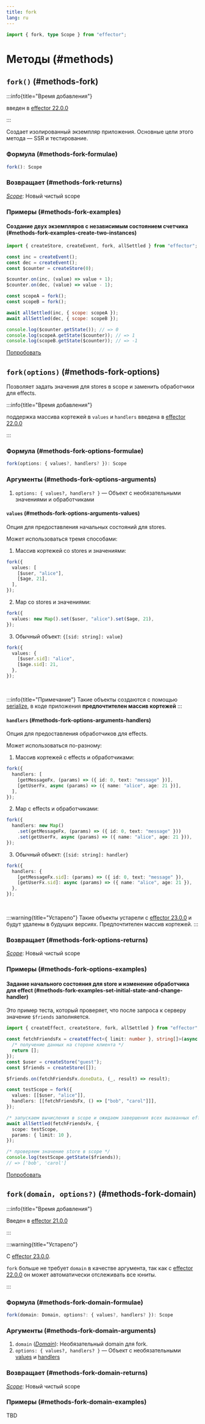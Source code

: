 ```yaml
---
title: fork
lang: ru
---
```


```ts
import { fork, type Scope } from "effector";
```

# Методы (#methods)

## `fork()` (#methods-fork)

:::info{title="Время добавления"}

введен в [effector 22.0.0](https://changelog.effector.dev/#effector-22-0-0)

:::

Создает изолированный экземпляр приложения.
Основные цели этого метода — SSR и тестирование.

### Формула (#methods-fork-formulae)

```ts
fork(): Scope
```

### Возвращает (#methods-fork-returns)

[_Scope_](/en/api/effector/Scope): Новый чистый scope

### Примеры (#methods-fork-examples)

#### Создание двух экземпляров с независимым состоянием счетчика (#methods-fork-examples-create-two-instances)

```js
import { createStore, createEvent, fork, allSettled } from "effector";

const inc = createEvent();
const dec = createEvent();
const $counter = createStore(0);

$counter.on(inc, (value) => value + 1);
$counter.on(dec, (value) => value - 1);

const scopeA = fork();
const scopeB = fork();

await allSettled(inc, { scope: scopeA });
await allSettled(dec, { scope: scopeB });

console.log($counter.getState()); // => 0
console.log(scopeA.getState($counter)); // => 1
console.log(scopeB.getState($counter)); // => -1
```

[Попробовать](https://share.effector.dev/dBSC59h8)

## `fork(options)` (#methods-fork-options)

Позволяет задать значения для stores в scope и заменить обработчики для effects.

:::info{title="Время добавления"}

поддержка массива кортежей в `values` и `handlers` введена в [effector 22.0.0](https://changelog.effector.dev/#effector-22-0-0)

:::

### Формула (#methods-fork-options-formulae)

```ts
fork(options: { values?, handlers? }): Scope
```

### Аргументы (#methods-fork-options-arguments)

1. `options: { values?, handlers? }` — Объект с необязательными значениями и обработчиками

#### `values` (#methods-fork-options-arguments-values)

Опция для предоставления начальных состояний для stores.

Может использоваться тремя способами:

1.  Массив кортежей со stores и значениями:

```ts
fork({
  values: [
    [$user, "alice"],
    [$age, 21],
  ],
});
```

2.  Map со stores и значениями:

```ts
fork({
  values: new Map().set($user, "alice").set($age, 21),
});
```

3.  Обычный объект: `{[sid: string]: value}`

```ts
fork({
  values: {
    [$user.sid]: "alice",
    [$age.sid]: 21,
  },
});
```

<br />

:::info{title="Примечание"}
Такие объекты создаются с помощью [serialize](/en/api/effector/serialize), в коде приложения **предпочтителен массив кортежей**
:::

#### `handlers` (#methods-fork-options-arguments-handlers)

Опция для предоставления обработчиков для effects.

Может использоваться по-разному:

1.  Массив кортежей с effects и обработчиками:

```ts
fork({
  handlers: [
    [getMessageFx, (params) => ({ id: 0, text: "message" })],
    [getUserFx, async (params) => ({ name: "alice", age: 21 })],
  ],
});
```

2.  Map с effects и обработчиками:

```ts
fork({
  handlers: new Map()
    .set(getMessageFx, (params) => ({ id: 0, text: "message" }))
    .set(getUserFx, async (params) => ({ name: "alice", age: 21 })),
});
```

3.  Обычный объект: `{[sid: string]: handler}`

```ts
fork({
  handlers: {
    [getMessageFx.sid]: (params) => ({ id: 0, text: "message" }),
    [getUserFx.sid]: async (params) => ({ name: "alice", age: 21 }),
  },
});
```

<br />

:::warning{title="Устарело"}
Такие объекты устарели с [effector 23.0.0](https://changelog.effector.dev/#effector-23-0-0) и будут удалены в будущих версиях. Предпочтителен массив кортежей.
:::

### Возвращает (#methods-fork-options-returns)

[_Scope_](/en/api/effector/Scope): Новый чистый scope

### Примеры (#methods-fork-options-examples)

#### Задание начального состояния для store и изменение обработчика для effect (#methods-fork-examples-set-initial-state-and-change-handler)

Это пример теста, который проверяет, что после запроса к серверу значение `$friends` заполняется.

```ts
import { createEffect, createStore, fork, allSettled } from "effector";

const fetchFriendsFx = createEffect<{ limit: number }, string[]>(async ({ limit }) => {
  /* получение данных на стороне клиента */
  return [];
});
const $user = createStore("guest");
const $friends = createStore([]);

$friends.on(fetchFriendsFx.doneData, (_, result) => result);

const testScope = fork({
  values: [[$user, "alice"]],
  handlers: [[fetchFriendsFx, () => ["bob", "carol"]]],
});

/* запускаем вычисления в scope и ожидаем завершения всех вызванных effects */
await allSettled(fetchFriendsFx, {
  scope: testScope,
  params: { limit: 10 },
});

/* проверяем значение store в scope */
console.log(testScope.getState($friends));
// => ['bob', 'carol']
```

[Попробовать](https://share.effector.dev/gnNbGZuu)

## `fork(domain, options?)` (#methods-fork-domain)

:::info{title="Время добавления"}

Введен в [effector 21.0.0](https://changelog.effector.dev/#effector-21-0-0)

:::

:::warning{title="Устарело"}

С [effector 23.0.0](https://changelog.effector.dev/#effector-23-0-0).

`fork` больше не требует `domain` в качестве аргумента, так как с [effector 22.0.0](https://changelog.effector.dev/#effector-22-0-0) он может автоматически отслеживать все юниты.

:::

### Формула (#methods-fork-domain-formulae)

```ts
fork(domain: Domain, options?: { values?, handlers? }): Scope
```

### Аргументы (#methods-fork-domain-arguments)

1. `domain` ([_Domain_](/en/api/effector/Domain)): Необязательный domain для fork.
2. `options: { values?, handlers? }` — Объект с необязательными [values](#methods-fork-options-arguments-values) и [handlers](#methods-fork-options-arguments-handlers)

### Возвращает (#methods-fork-domain-returns)

[_Scope_](/en/api/effector/Scope): Новый чистый scope

### Примеры (#methods-fork-domain-examples)

TBD
